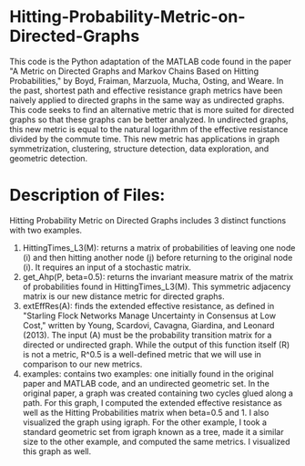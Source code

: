 # Hitting-Probability-Metric-on-Directed-Graphs
This code is the Python adaptation of the MATLAB code found in the paper "A Metric on Directed Graphs and Markov Chains Based on Hitting Probabilities," by Boyd, Fraiman, Marzuola, Mucha, Osting, and Weare. In the past, shortest path and effective resistance graph metrics have been naively applied to directed graphs in the same way as undirected graphs. This code seeks to find an alternative metric that is more suited for directed graphs so that these graphs can be better analyzed. In undirected graphs, this new metric is equal to the natural logarithm of the effective resistance divided by the commute time. This new metric has applications in graph symmetrization, clustering, structure detection, data exploration, and geometric detection. 
# Description of Files: 
Hitting Probability Metric on Directed Graphs includes 3 distinct functions with two examples.
1. HittingTimes_L3(M): returns a matrix of probabilities of leaving one node (i) and then hitting another node (j) before returning to the original node (i). It requires an input of a stochastic matrix. 
2. get_Ahp(P, beta=0.5): returns the invariant measure matrix of the matrix of probabilities found in HittingTimes_L3(M). This symmetric adjacency matrix is our new distance metric for directed graphs. 
3. extEffRes(A): finds the extended effective resistance, as defined in "Starling Flock Networks Manage Uncertainty in Consensus at Low Cost," written by Young, Scardovi, Cavagna, Giardina, and Leonard (2013). The input (A) must be the probability transition matrix for a directed or undirected graph. While the output of this function itself (R) is not a metric, R^0.5 is a well-defined metric that we will use in comparison to our new metrics. 
4. examples: contains two examples: one initially found in the original paper and MATLAB code, and an undirected geometric set. In the original paper, a graph was created containing two cycles glued along a path. For this graph, I computed the extended effective resistance as well as the Hitting Probabilities matrix when beta=0.5 and 1. I also visualized the graph using igraph. For the other example, I took a standard geometric set from igraph known as a tree, made it a similar size to the other example, and computed the same metrics. I visualized this graph as well.  

